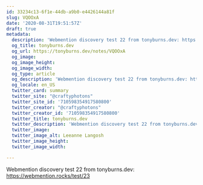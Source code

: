 ```yaml
---
id: 33234c13-6f1e-44db-a9b0-e4426144a81f
slug: VQOOxA
date: '2020-08-31T19:51:57Z'
draft: true
metadata:
  description: 'Webmention discovery test 22 from tonyburns.dev: https://webmention.rocks/test/23 '
  og_title: tonyburns.dev
  og_url: https://tonyburns.dev/notes/VQOOxA
  og_image: 
  og_image_height: 
  og_image_width: 
  og_type: article
  og_description: 'Webmention discovery test 22 from tonyburns.dev: https://webmention.rocks/test/23 '
  og_locale: en_US
  twitter_card: summary
  twitter_site: "@craftyphotons"
  twitter_site_id: '710598354917580800'
  twitter_creator: "@craftyphotons"
  twitter_creator_id: '710598354917580800'
  twitter_title: tonyburns.dev
  twitter_description: 'Webmention discovery test 22 from tonyburns.dev: https://webmention.rocks/test/23 '
  twitter_image: 
  twitter_image_alt: Leeanne Langosh
  twitter_image_height: 
  twitter_image_width: 

---
```


Webmention discovery test 22 from tonyburns.dev: https://webmention.rocks/test/23
